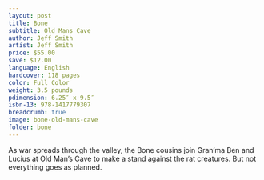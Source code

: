 ```yaml
---
layout: post
title: Bone
subtitle: Old Mans Cave
author: Jeff Smith
artist: Jeff Smith
price: $55.00
save: $12.00
language: English
hardcover: 118 pages
color: Full Color
weight: 3.5 pounds
pdimension: 6.25″ x 9.5″
isbn-13: 978-1417779307
breadcrumb: true
image: bone-old-mans-cave
folder: bone
---
```


As war spreads through the valley, the Bone cousins join Gran’ma Ben and Lucius at Old Man’s Cave to make a stand against the rat creatures. But not everything goes as planned.